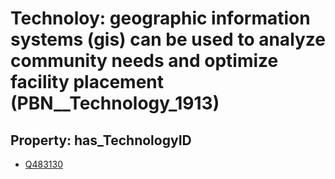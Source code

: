 # Technoloy: __geographic information systems (gis) can be used to analyze community needs and optimize facility placement__ (PBN__Technology_1913)

## Property: has_TechnologyID

* [Q483130](Q483130)

